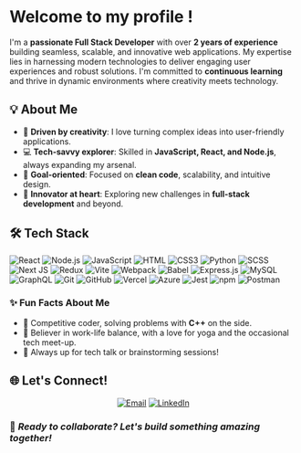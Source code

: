 # **Welcome to my profile !**  
  <!-- <img src="./images/myimg.jpg" alt="ME"> -->


I'm a **passionate Full Stack Developer** with over **2 years of experience** building seamless, scalable, and innovative web applications. My expertise lies in harnessing modern technologies to deliver engaging user experiences and robust solutions. I'm committed to **continuous learning** and thrive in dynamic environments where creativity meets technology.



## **💡 About Me**  
- 🌟 **Driven by creativity**: I love turning complex ideas into user-friendly applications.  
- 💻 **Tech-savvy explorer**: Skilled in **JavaScript, React, and Node.js**, always expanding my arsenal.  
- 🎯 **Goal-oriented**: Focused on **clean code**, scalability, and intuitive design.  
- 🚀 **Innovator at heart**: Exploring new challenges in **full-stack development** and beyond.  



## **🛠️ Tech Stack**  
<p>
  <img src="https://img.shields.io/badge/react-%2320232a.svg?style=for-the-badge&logo=react&logoColor=%2361DAFB" alt="React" /> 
  <img src="https://img.shields.io/badge/node.js-6DA55F?style=for-the-badge&logo=node.js&logoColor=white" alt="Node.js" /> 
  <img src="https://img.shields.io/badge/javascript-%23323330.svg?style=for-the-badge&logo=javascript&logoColor=%23F7DF1E" alt="JavaScript" /> 
  <img src="https://img.shields.io/badge/html5-%23E34F26.svg?style=for-the-badge&logo=html5&logoColor=white" alt="HTML" /> 
  <img src="https://img.shields.io/badge/css3-%231572B6.svg?style=for-the-badge&logo=css3&logoColor=white" alt="CSS3" /> 
  <img src="https://img.shields.io/badge/python-3670A0?style=for-the-badge&logo=python&logoColor=ffdd54" alt="Python" />
  <img src="https://img.shields.io/badge/scss-hotpink.svg?style=for-the-badge&logo=sass&logoColor=white" alt="SCSS" /> 
  <img src="https://img.shields.io/badge/next-black?style=for-the-badge&logo=next.js&logoColor=white" alt="Next JS" /> 
  <img src="https://img.shields.io/badge/redux-%23593d88.svg?style=for-the-badge&logo=redux&logoColor=white" alt="Redux" /> 
  <img src="https://img.shields.io/badge/vite-%23384137.svg?style=for-the-badge&logo=vite&logoColor=ffd62e" alt="Vite" /> 
  <img src="https://img.shields.io/badge/webpack-%238DD6F9.svg?style=for-the-badge&logo=webpack&logoColor=black" alt="Webpack" /> 
  <img src="https://img.shields.io/badge/babel-%23F9DC3e?style=for-the-badge&logo=babel&logoColor=black" alt="Babel" /> 
  <img src="https://img.shields.io/badge/express.js-%23404d59.svg?style=for-the-badge&logo=express&logoColor=%2361DAFB" alt="Express.js" /> 
  <img src="https://img.shields.io/badge/mysql-%2300f.svg?style=for-the-badge&logo=mysql&logoColor=white" alt="MySQL" /> 
  <img src="https://img.shields.io/badge/graphql-%23E10098?style=for-the-badge&logo=graphql&logoColor=white" alt="GraphQL" /> 
  <img src="https://img.shields.io/badge/git-%23F05033.svg?style=for-the-badge&logo=git&logoColor=white" alt="Git" /> 
  <img src="https://img.shields.io/badge/github-%23121011.svg?style=for-the-badge&logo=github&logoColor=white" alt="GitHub" /> 
  <img src="https://img.shields.io/badge/vercel-%23000000.svg?style=for-the-badge&logo=vercel&logoColor=white" alt="Vercel" /> 
  <img src="https://img.shields.io/badge/azure-%230072C6.svg?style=for-the-badge&logo=azure-devops&logoColor=white" alt="Azure" /> 
  <img src="https://img.shields.io/badge/jest-%23C21325.svg?style=for-the-badge&logo=jest&logoColor=white" alt="Jest" /> 
  <img src="https://img.shields.io/badge/npm-%23000000.svg?style=for-the-badge&logo=npm&logoColor=white" alt="npm" /> 
  <img src="https://img.shields.io/badge/postman-FF6C37?style=for-the-badge&logo=postman&logoColor=white" alt="Postman" /> 
</p>

### **✨ Fun Facts About Me**  
- 🧩 Competitive coder, solving problems with **C++** on the side.  
- 🍃 Believer in work-life balance, with a love for yoga and the occasional tech meet-up.  
- 💬 Always up for tech talk or brainstorming sessions!



## **🌐 Let's Connect!**  
<p align="center">
  <a href="mailto:pratikbagad2001@gmail.com"><img src="https://img.shields.io/badge/-Email-5A4FCF?style=for-the-badge&logo=maildotru&logoColor=white" alt="Email" /></a>
  <a href="https://www.linkedin.com/in/pratikbagad/" target="_blank"><img src="https://img.shields.io/badge/-LinkedIn-0A66C2?style=for-the-badge&logo=linkedin&logoColor=white" alt="LinkedIn" /></a>
</p>

<!-- ## **📈 GitHub Analytics**  
<p align="center">
  <img src="https://github-readme-stats.vercel.app/api/top-langs/?username=annnanya&theme=midnight-purple&hide_border=false&include_all_commits=true&count_private=true&layout=compact" alt="Top Languages" /><br/>
  <img src="https://visitcount.itsvg.in/api?id=annnanya&icon=5&color=6" alt="Profile Visits" /> -->
</p>

### 🔗 *Ready to collaborate? Let's build something amazing together!*  

